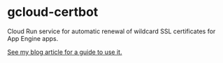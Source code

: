 # gcloud-certbot
Cloud Run service for automatic renewal of wildcard SSL certificates for App Engine apps.

[See my blog article for a guide to use it.](https://dev.to/zenika/use-a-custom-domain-on-app-engine-with-automated-wild-card-certificate-fae-temp-slug-9508154)
